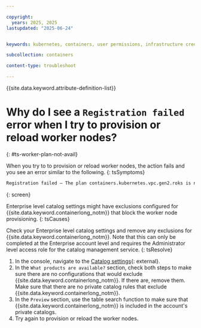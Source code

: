 ```yaml
---

copyright: 
  years: 2025, 2025
lastupdated: "2025-06-24"


keywords: kubernetes, containers, user permissions, infrastructure credentials

subcollection: containers

content-type: troubleshoot

---
```


{{site.data.keyword.attribute-definition-list}}

# Why do I see a `Registration failed` error when I try to provision or reload worker nodes?
{: #ts-worker-plan-not-avail}


When you try to to provision or reload worker nodes, the action fails and you see an error similar to the following.
{: tsSymptoms}

```sh
Registration failed – The plan containers.kubernetes.vpc.gen2.roks is not available in <region>. Please review the private catalog management configuration for the account.
```
{: screen}

Enterprise level catalog settings might have exclusions configured for {{site.data.keyword.containerlong_notm}} that block the worker node provisioning. 
{: tsCauses}

Check your Enterprise level catalog settings and remove any exclusions for {{site.data.keyword.containerlong_notm}}. Note that this can only be completed at the Enterprise account level and requires the Administrator level access role for the catalog management service. 
{: tsResolve}

1. In the console, navigate to the [Catalog settings](https://cloud.ibm.com/content-mgmt/catalog-settings){: external}. 
2. In the `What products are available?` section, check both steps to make sure there are no configurations that would exclude {{site.data.keyword.containerlong_notm}}. If there are, remove them. Make sure that there are no private catalog rules that exclude {{site.data.keyword.containerlong_notm}}.
3. In the `Preview` section, use the table search function to make sure that {{site.data.keyword.containerlong_notm}} is included in the account's private catalogs. 
4. Try again to provision or reload the worker nodes. 
